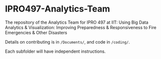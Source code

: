 # IPRO497-Analytics-Team

The repository of the Analytics Team for IPRO 497 at IIT: Using Big Data Analytics & Visualization: Improving Preparedness & Responsiveness to Fire Emergencies & Other Disasters

Details on contributing is in `/Documents/`, and code in `/coding/`.

Each subfolder will have independent instructions.
